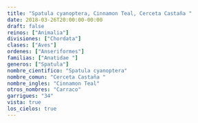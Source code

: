 ```yaml
---
title: "Spatula cyanoptera, Cinnamon Teal, Cerceta Castaña "
date: 2018-03-26T20:00:00-00:00
draft: false
reinos: ["Animalia"]
divisiones: ["Chordata"]
clases: ["Aves"]
ordenes: ["Anseriformes"]
familias: ["Anatidae "]
generos: ["Spatula"]
nombre_cientifico: "Spatula cyanoptera"
nombre_comun: "Cerceta Castaña "
nombre_ingles: "Cinnamon Teal"
otros_nombres: "Carraco"
garrigues: "34"
vista: true
los_cielos: true
---
```

